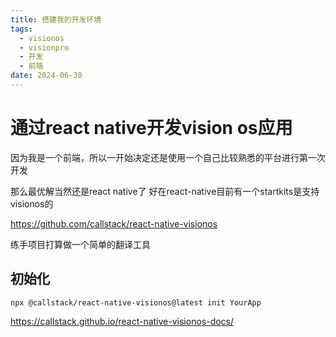 ```yaml
---
title: 搭建我的开发环境
tags:
  - visionos
  - visionpro
  - 开发
  - 前端
date: 2024-06-30
---
```

# 通过react native开发vision os应用

因为我是一个前端，所以一开始决定还是使用一个自己比较熟悉的平台进行第一次开发

那么最优解当然还是react native了
好在react-native目前有一个startkits是支持visionos的

https://github.com/callstack/react-native-visionos

练手项目打算做一个简单的翻译工具
## 初始化

```shell
npx @callstack/react-native-visionos@latest init YourApp
```

https://callstack.github.io/react-native-visionos-docs/